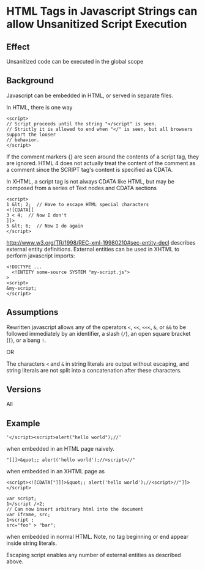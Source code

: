 # HTML Tags in Javascript Strings can allow Unsanitized Script Execution #

## Effect ##
Unsanitized code can be executed in the global scope


## Background ##
Javascript can be embedded in HTML, or served in separate files.

In HTML, there is one way
```
<script>
// Script proceeds until the string "</script" is seen.
// Strictly it is allowed to end when "</" is seen, but all browsers support the looser
// behavior.
</script>
```
If the comment markers {<!-- ... -->} are seen around the contents of a script tag, they are ignored.  HTML 4 does not actually treat the content of the comment as a comment since the SCRIPT tag's content is specified as CDATA.

In XHTML, a script tag is not always CDATA like HTML, but may be composed from a series of Text nodes and CDATA sections
```
<script>
1 &lt; 2;  // Have to escape HTML special characters
<![CDATA[[
3 < 4;  // Now I don't
]]>
5 &lt; 6;  // Now I do again
</script>
```

http://www.w3.org/TR/1998/REC-xml-19980210#sec-entity-decl describes external entity definitions.
External entities can be used in XHTML to perform javascript imports:
```
<!DOCTYPE ...
  <!ENTITY some-source SYSTEM "my-script.js">
>
<script>
&my-script;
</script>
```


## Assumptions ##
Rewritten javascript allows any of the operators `<`, `<<`, `<<<`, `&`, or `&&` to be followed immediately by an identifier, a slash (`/`), an open square bracket (`[`), or a bang `!`.

OR

The characters `<` and `&` in string literals are output without escaping, and string literals are not split into a concatenation after these characters.


## Versions ##
All


## Example ##
```
'</script><script>alert("hello world");//'
```
when embedded in an HTML page naively.

```
"]]]>&quot;; alert('hello world');//<script>//"
```
when embedded in an XHTML page as
```
<script><![CDATA["]]]>&quot;; alert('hello world');//<script>//"]]></script>
```

```
var script;
1</script />2;
// Can now insert arbitrary html into the document
var iframe, src;
1<script ;
src="foo" > "bar";
```
when embedded in normal HTML.  Note, no tag beginning or end appear inside string literals.

Escaping script enables any number of external entities as described above.